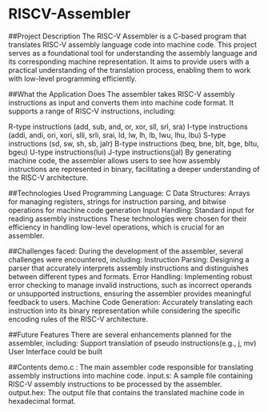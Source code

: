 # RISCV-Assembler

##Project Description
The RISC-V Assembler is a C-based program that translates RISC-V assembly language code into machine code. This project serves as a foundational tool for understanding the assembly language and its corresponding machine representation. It aims to provide users with a practical understanding of the translation process, enabling them to work with low-level programming efficiently.

##What the Application Does
The assembler takes RISC-V assembly instructions as input and converts them into machine code format. It supports a range of RISC-V instructions, including:

R-type instructions (add, sub, and, or, xor, sll, srl, sra)
I-type instructions (addi, andi, ori, xori, slli, srli, srai, ld, lw, lh, lb, lwu, lhu, lbu)
S-type instructions (sd, sw, sh, sb, jalr)
B-type instructions (beq, bne, blt, bge, bltu, bgeu)
U-type instructions(lui)
J-type instructions(jal)
By generating machine code, the assembler allows users to see how assembly instructions are represented in binary, facilitating a deeper understanding of the RISC-V architecture.

##Technologies Used
Programming Language: C
Data Structures: Arrays for managing registers, strings for instruction parsing, and bitwise operations for machine code generation
Input Handling: Standard input for reading assembly instructions
These technologies were chosen for their efficiency in handling low-level operations, which is crucial for an assembler.

##Challenges faced:
During the development of the assembler, several challenges were encountered, including:
Instruction Parsing: Designing a parser that accurately interprets assembly instructions and distinguishes between different types and formats.
Error Handling: Implementing robust error checking to manage invalid instructions, such as incorrect operands or unsupported instructions, ensuring the assembler provides meaningful feedback to users.
Machine Code Generation: Accurately translating each instruction into its binary representation while considering the specific encoding rules of the RISC-V architecture.


##Future Features
There are several enhancements planned for the assembler, including:
Support translation of pseudo instructions(e.g., j, mv)
User Interface could be built

##Contents
demo.c : The main assembler code responsible for translating assembly instructions into machine code.
input.s: A sample file containing RISC-V assembly instructions to be processed by the assembler.
output.hex: The output file that contains the translated machine code in hexadecimal format.

